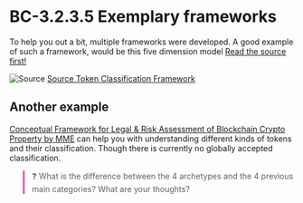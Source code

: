 # BC-3.2.3.5 Exemplary frameworks

To help you out a bit, multiple frameworks were developed. A good example of such a framework, would be this five dimension model [Read the source first!]( http://www.untitled-inc.com/the-token-classification-framework-a-multi-dimensional-tool-for-understanding-and-classifying-crypto-tokens/)
 

![Source]( http://www.untitled-inc.com/wp-content/uploads/2018/01/Untitled-INC-Token-Design-Framework-small.png)
[Source Token Classification Framework]( http://www.untitled-inc.com/the-token-classification-framework-a-multi-dimensional-tool-for-understanding-and-classifying-crypto-tokens/)

## Another example
[Conceptual Framework for Legal & Risk Assessment of Blockchain Crypto Property by MME]( https://www.mme.ch/fileadmin/files/documents/Publikationen/170927_Magazinbeitrag_BCP_Genesis_Version.pdf) can help you with understanding different kinds of tokens and their classification. Though there is currently no globally accepted classification.


<blockquote style="border-color: #ff0bac">❓ What is the difference between the 4 archetypes and the 4 previous main categories? What are your thoughts? </blockquote>


